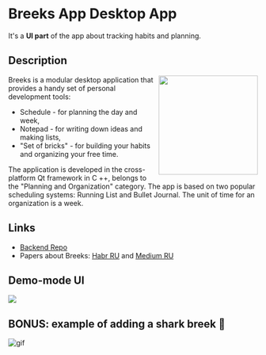 # Breeks App Desktop App
It's a **UI part** of the app about tracking habits and planning.

## Description

<img align="right" width="200" height="200" src="https://user-images.githubusercontent.com/55200686/148060132-0d0f2f25-6713-4889-ad29-1830aeb5eea4.png">

Breeks is a modular desktop application that provides a handy set of personal development tools:
- Schedule - for planning the day and week,
- Notepad - for writing down ideas and making lists,
- "Set of bricks" - for building your habits and organizing your free time.

The application is developed in the cross-platform Qt framework in C ++, belongs to the "Planning and Organization" category. The app is based on two popular scheduling systems: Running List and Bullet Journal. The unit of time for an organization is a week.

## Links
- [Backend Repo](https://github.com/BreeksApp/Breeks-server)
- Papers about Breeks: [Habr RU](https://habr.com/ru/post/534032/) and [Medium RU](https://yarpylaev.medium.com/breeks-построй-свою-неделю-333cd15a6c90)

## Demo-mode UI
<img src = "https://github.com/BreeksApp/Breeks-presentation/blob/main/pics/login-with-elements.png">

## BONUS: example of adding a shark breek :dolphin:
![gif](https://github.com/BreeksApp/Breeks-presentation/blob/main/pics/add-breek.gif)


